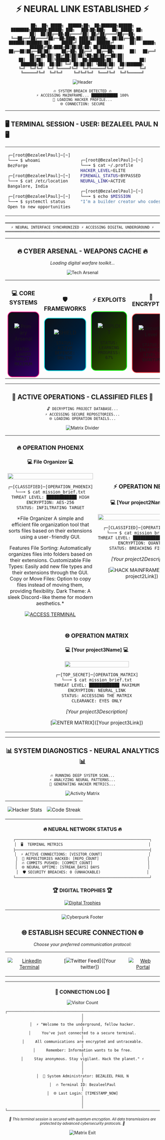 <div align="center">



# ⚡ NEURAL LINK ESTABLISHED ⚡

```
██╗  ██╗ █████╗  ██████╗██╗  ██╗███████╗██████╗     ████████╗███████╗██████╗ ███╗   ███╗██╗███╗   ██╗ █████╗ ██╗     
██║  ██║██╔══██╗██╔════╝██║ ██╔╝██╔════╝██╔══██╗    ╚══██╔══╝██╔════╝██╔══██╗████╗ ████║██║████╗  ██║██╔══██╗██║     
███████║███████║██║     █████╔╝ █████╗  ██████╔╝       ██║   █████╗  ██████╔╝██╔████╔██║██║██╔██╗ ██║███████║██║     
██╔══██║██╔══██║██║     ██╔═██╗ ██╔══╝  ██╔══██╗       ██║   ██╔══╝  ██╔══██╗██║╚██╔╝██║██║██║╚██╗██║██╔══██║██║     
██║  ██║██║  ██║╚██████╗██║  ██╗███████╗██║  ██║       ██║   ███████╗██║  ██║██║ ╚═╝ ██║██║██║ ╚████║██║  ██║███████╗
╚═╝  ╚═╝╚═╝  ╚═╝ ╚═════╝╚═╝  ╚═╝╚══════╝╚═╝  ╚═╝       ╚═╝   ╚══════╝╚═╝  ╚═╝╚═╝     ╚═╝╚═╝╚═╝  ╚═══╝╚═╝  ╚═╝╚══════╝
```
<div align="center">
  
![Header](https://capsule-render.vercel.app/api?type=waving&color=0:ff0080,50:00ffff,100:ff0080&height=180&text=BEZALEEL+PAUL+N&fontSize=45&fontColor=ffffff&animation=twinkling&desc=⚡+CYBER+OPERATIVE+⚡&descAlignY=65)

</div>

```
🔥 SYSTEM BREACH DETECTED 🔥
⚡ ACCESSING MAINFRAME... ████████████ 100%
💾 LOADING HACKER PROFILE...
🌐 CONNECTION: SECURE
```

---

</div>

## 🖥️ TERMINAL SESSION - USER: BEZALEEL PAUL N 🖥️

<div align="center">

<table>
<tr>
<td width="50%">

```bash
┌─[root@BezaleelPaul]─[~]
└──╼ $ whoami
BezForge

┌─[root@BezaleelPaul]─[~]  
└──╼ $ cat /etc/location
Bangalore, India

┌─[root@BezaleelPaul]─[~]
└──╼ $ systemctl status
Open to new opportunities
```

</td>
<td width="50%">

```bash
┌─[root@BezaleelPaul]─[~]
└──╼ $ cat ~/.profile
HACKER_LEVEL=ELITE
FIREWALL_STATUS=BYPASSED
NEURAL_LINK=ACTIVE

┌─[root@BezaleelPaul]─[~]
└──╼ $ echo $MISSION
"I’m a builder creator who codes what motivates me—on the spot. I enjoy the arts, contemplative thought, and multi-faceted, intellectually demanding, and imaginatively rigorous projects. I pursue the idea of progress through tangible efforts, not mere concepts."
```

</td>
</tr>
</table>

```
═══════════════════════════════════════════════════════════════════════════════
⚡ NEURAL INTERFACE SYNCHRONIZED ⚡ ACCESSING DIGITAL UNDERGROUND ⚡
═══════════════════════════════════════════════════════════════════════════════
```

</div>

---

<div align="center">

## 🔥 CYBER ARSENAL - WEAPONS CACHE 🔥

*Loading digital warfare toolkit...*

![Tech Arsenal](https://github-readme-stats.vercel.app/api/top-langs/?username=BezaleelPaul&layout=compact&theme=synthwave&bg_color=0d1117&border_color=ff0080&title_color=00ffff&text_color=ffffff&icon_color=ff0080&hide_border=true&border_radius=10)

</div>

<table align="center">
<tr>
<td align="center" width="25%">

### 💻 **CORE SYSTEMS**
<div style="background: linear-gradient(135deg, #0d1117 0%, #1a0033 50%, #330066 100%); padding: 20px; border: 2px solid #ff0080; border-radius: 15px;">

![Primary Arsenal](https://skillicons.dev/icons?i=python,js,html,css,react,nodejs,git,bash,flutter,firebase,tensorflow&theme=dark)

```
STATUS: LOADED
THREAT: MAXIMUM
```

</div>

</td>
<td align="center" width="25%">

### 🛡️ **FRAMEWORKS**
<div style="background: linear-gradient(135deg, #0d1117 0%, #001a33 50%, #003366 100%); padding: 20px; border: 2px solid #00ffff; border-radius: 15px;">

![SHIELD](https://img.shields.io/badge/SHIELD-Python,_JavaScript,_HTML,_CSS,_React,_Node.js,_FastAPI,_SQLite,_Flutter,_Git,_Bash,_OpenAI_APIs,_CustomTkinter,_PyQt5,_Godot,_TensorFlow_(basic),_Firebase-00ffff?style=for-the-badge&logo=shield&logoColor=white) 
```
STATUS: ACTIVE
DEFENSE: ONLINE
```

</div>

</td>
<td align="center" width="25%">

### ⚡ **EXPLOITS**
<div style="background: linear-gradient(135deg, #0d1117 0%, #1a3300 50%, #336600 100%); padding: 20px; border: 2px solid #00ff00; border-radius: 15px;">

![EXPLOIT](https://img.shields.io/badge/EXPLOIT-Programming_using_AI-00ff00?style=for-the-badge&logo=bug&logoColor=white)  

```
STATUS: LEARNING
PROGRESS: 67%
```

</div>

</td>
<td align="center" width="25%">

### 🔐 **ENCRYPTION**
<div style="background: linear-gradient(135deg, #0d1117 0%, #330011 50%, #660022 100%); padding: 20px; border: 2px solid #ff4444; border-radius: 15px;">

![Security Level](https://img.shields.io/badge/SECURITY-MAXIMUM-ff4444?style=for-the-badge&logo=lock&logoColor=white)

```
STATUS: ENCRYPTED
LEVEL: QUANTUM
```

</div>

</td>
</tr>
</table>

---

<div align="center">

## 💾 ACTIVE OPERATIONS - CLASSIFIED FILES 💾

```
🔓 DECRYPTING PROJECT DATABASE...
⚡ ACCESSING SECURE REPOSITORIES...
🌐 LOADING OPERATION DETAILS...
```

![Matrix Divider](https://user-images.githubusercontent.com/74038190/212284100-561aa473-3905-4a80-b561-0d28506553ee.gif)

</div>

<table align="center">
<tr>
<td width="50%" align="center">

### 🔥 **OPERATION PHOENIX**
#### 💻 File Organizer 💻

<div align="center">
<img src="https://github-readme-stats.vercel.app/api/pin/?username=BezaleelPaul&repo=File Organizer&theme=synthwave&bg_color=0d1117&border_color=ff0080&title_color=00ffff&text_color=ffffff&icon_color=ff0080&hide_border=true&border_radius=10" width="100%">
</div>

```bash
┌─[CLASSIFIED]─[OPERATION_PHOENIX]
└──╼ $ cat mission_brief.txt
THREAT LEVEL: ████████████ HIGH
ENCRYPTION: AES-256
STATUS: INFILTRATING TARGET
```

*File Organizer
A simple and efficient file organization tool that sorts files based on their extensions using a user-friendly GUI.

Features
File Sorting: Automatically organizes files into folders based on their extensions.
Customizable File Types: Easily add new file types and their extensions through the GUI.
Copy or Move Files: Option to copy files instead of moving them, providing flexibility.
Dark Theme: A sleek Discord-like theme for modern aesthetics.*

[![ACCESS TERMINAL](https://img.shields.io/badge/🔓_ACCESS_TERMINAL-ff0080?style=for-the-badge&logo=terminal&logoColor=white)](https://github.com/BezaleelPaul/File-Organizer)

</td>
<td width="50%" align="center">

### ⚡ **OPERATION NEON**
#### 💻 [Your project2Name] 💻

<div align="center">
<img src="https://github-readme-stats.vercel.app/api/pin/?username=BezaleelPaul&repo=[Your project2Name]&theme=synthwave&bg_color=0d1117&border_color=00ffff&title_color=ff0080&text_color=ffffff&icon_color=00ffff&hide_border=true&border_radius=10" width="100%">
</div>

```bash
┌─[CLASSIFIED]─[OPERATION_NEON]
└──╼ $ cat mission_brief.txt
THREAT LEVEL: ████████████ CRITICAL
ENCRYPTION: QUANTUM
STATUS: BREACHING FIREWALL
```

*[Your project2Description]*

[![HACK MAINFRAME](https://img.shields.io/badge/⚡_HACK_MAINFRAME-00ffff?style=for-the-badge&logo=hackerrank&logoColor=black)]([Your project2Link])

</td>
</tr>
<tr>
<td colspan="2" align="center">

### 🌐 **OPERATION MATRIX**
#### 💻 [Your project3Name] 💻

<div align="center">
<img src="https://github-readme-stats.vercel.app/api/pin/?username=BezaleelPaul&repo=[Your project3Name]&theme=synthwave&bg_color=0d1117&border_color=00ff00&title_color=ff4444&text_color=ffffff&icon_color=00ff00&hide_border=true&border_radius=10" width="60%">
</div>

```bash
┌─[TOP_SECRET]─[OPERATION_MATRIX]
└──╼ $ cat mission_brief.txt
THREAT LEVEL: ████████████ MAXIMUM
ENCRYPTION: NEURAL_LINK
STATUS: ACCESSING THE MATRIX
CLEARANCE: EYES ONLY
```

*[Your project3Description]*

[![ENTER MATRIX](https://img.shields.io/badge/🌐_ENTER_MATRIX-00ff00?style=for-the-badge&logo=matrix&logoColor=black)]([Your project3Link])

</td>
</tr>
</table>

---

<div align="center">

## 📊 SYSTEM DIAGNOSTICS - NEURAL ANALYTICS 📊

```
🔥 RUNNING DEEP SYSTEM SCAN...
⚡ ANALYZING NEURAL PATTERNS...
💾 GENERATING HACKER METRICS...
```

![Activity Matrix](https://github-readme-activity-graph.vercel.app/graph?username=BezaleelPaul&bg_color=0d1117&color=ff0080&line=00ffff&point=ffffff&area=true&hide_border=true&theme=synthwave)

<table>
<tr>
<td align="center">

![Hacker Stats](https://github-readme-stats.vercel.app/api?username=BezaleelPaul&show_icons=true&theme=synthwave&bg_color=0d1117&border_color=ff0080&title_color=00ffff&text_color=ffffff&icon_color=ff0080&hide_border=true&border_radius=15)

</td>
<td align="center">

![Code Streak](https://github-readme-streak-stats.herokuapp.com/?user=BezaleelPaul&theme=synthwave&background=0d1117&border=00ffff&stroke=ff0080&ring=00ffff&fire=ff0080&currStreakNum=ffffff&sideNums=ffffff&currStreakLabel=00ffff&sideLabels=00ffff&dates=ffffff&hide_border=true&border_radius=15)

</td>
</tr>
</table>

### 🔥 **NEURAL NETWORK STATUS** 🔥

<div align="center">

```
┌─────────────────────────────────────────────────────────────┐
│  🖥️  TERMINAL METRICS                                       │
├─────────────────────────────────────────────────────────────┤
│  ⚡ ACTIVE CONNECTIONS: [VISITOR_COUNT]                     │
│  💾 REPOSITORIES HACKED: [REPO_COUNT]                      │
│  🔥 COMMITS PUSHED: [COMMIT_COUNT]                         │
│  🌐 NEURAL UPTIME: [STREAK_DAYS] DAYS                      │
│  🛡️ SECURITY BREACHES: 0 (UNHACKABLE)                     │
└─────────────────────────────────────────────────────────────┘
```

<div align="center">

### 🏆 DIGITAL TROPHIES 🏆
[![Digital Trophies](https://github-profile-trophy.vercel.app/?username=BezaleelPaul&theme=onedark&title_color=00ffff&text_color=ffffff&border_color=ff0080&row=2&column=4&margin-w=15&margin-h=15)](https://github.com/ryo-ma/github-profile-trophy)


</div>

</div>

---

<div align="center">

<img src="https://capsule-render.vercel.app/api?type=waving&color=0:00ffff,25:ff0080,50:00ffff,75:ff0080,100:00ffff&height=150&section=footer&text=⚡%20HACK%20THE%20PLANET%20⚡&fontSize=28&fontColor=ffffff&animation=blinking&fontAlignY=75" alt="Cyberpunk Footer" />

## 🌐 ESTABLISH SECURE CONNECTION 🌐

*Choose your preferred communication protocol:*

<table align="center">
<tr>
<td align="center">

[![LinkedIn Terminal](https://img.shields.io/badge/💼_LINKEDIN_TERMINAL-0077B5?style=for-the-badge&logo=linkedin&logoColor=white&labelColor=1a0033)](https://www.linkedin.com/in/bezaleel-paul-7b114b307)


</td>
<td align="center">

[![Twitter Feed](https://img.shields.io/badge/🐦_TWITTER_FEED-1DA1F2?style=for-the-badge&logo=twitter&logoColor=white&labelColor=001a33)]([Your twitter])

</td>
<td align="center">

[![Web Portal](https://img.shields.io/badge/🌐_WEB_PORTAL-FF6B6B?style=for-the-badge&logo=firefox&logoColor=white&labelColor=1a3300)](https://bezaleelpaul.github.io/)

</td>
</tr>
</table>

---

### 💾 **CONNECTION LOG** 💾

<p align="center">
  <img src="https://count.getloli.com/get/@BezaleelPaul?theme=moebooru" alt="Visitor Count" />
</p>

```
┌─────────────────────────────────────────────────────────────────────────────────┐
│                                                                                 │
│  ⚡ "Welcome to the underground, fellow hacker.                                 │
│     You've just connected to a secure terminal.                                │
│     All communications are encrypted and untraceable.                          │
│     Remember: Information wants to be free.                                    │
│     Stay anonymous. Stay vigilant. Hack the planet." ⚡                        │
│                                                                                 │
│  💾 System Administrator: BEZALEEL PAUL N                                             │
│  🔥 Terminal ID: BezaleelPaul                                                  │
│  🌐 Last Login: [TIMESTAMP_NOW]                                               │
│                                                                                 │
└─────────────────────────────────────────────────────────────────────────────────┘
```

<sub>*🔐 This terminal session is secured with quantum encryption. All data transmissions are protected by advanced cybersecurity protocols. 🔐*</sub>

![Matrix Exit](https://media.giphy.com/media/v1.Y2lkPTc5MGI3NjExYTJjY2VhOGQwY2I3ZGI1ZThiMzBjYzJhZGVlY2NmYzY0MWRhYmUxYmNmYjYyOTFmZTJjYiZlcD12MV9pbnRlcm5hbF9naWZfYnlfaWQmY3Q9Zw/26n6WywJyh39n1pBu/giphy.gif)

</div>
